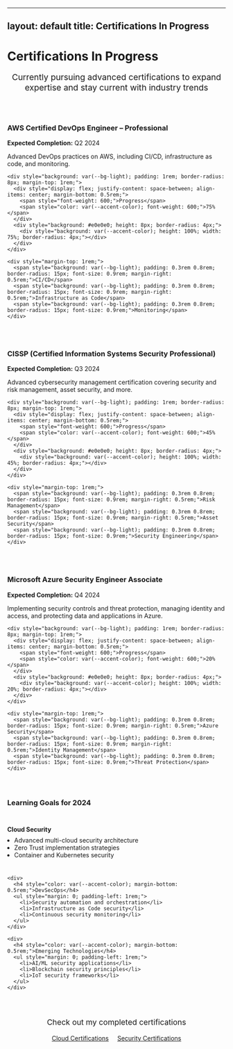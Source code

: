 
---
layout: default
title: Certifications In Progress
---

<h1><i class="fas fa-clock"></i> Certifications In Progress</h1>

<p style="text-align: center; font-size: 1.2rem; color: var(--text-light); margin-bottom: 3rem;">
  Currently pursuing advanced certifications to expand expertise and stay current with industry trends
</p>

<div style="display: grid; grid-template-columns: repeat(auto-fit, minmax(300px, 1fr)); gap: 2rem;">
  <div class="card">
    <h3><i class="fab fa-aws"></i> AWS Certified DevOps Engineer – Professional</h3>
    <p><strong>Expected Completion:</strong> Q2 2024</p>
    <p>Advanced DevOps practices on AWS, including CI/CD, infrastructure as code, and monitoring.</p>
    
    <div style="background: var(--bg-light); padding: 1rem; border-radius: 8px; margin-top: 1rem;">
      <div style="display: flex; justify-content: space-between; align-items: center; margin-bottom: 0.5rem;">
        <span style="font-weight: 600;">Progress</span>
        <span style="color: var(--accent-color); font-weight: 600;">75%</span>
      </div>
      <div style="background: #e0e0e0; height: 8px; border-radius: 4px;">
        <div style="background: var(--accent-color); height: 100%; width: 75%; border-radius: 4px;"></div>
      </div>
    </div>
    
    <div style="margin-top: 1rem;">
      <span style="background: var(--bg-light); padding: 0.3rem 0.8rem; border-radius: 15px; font-size: 0.9rem; margin-right: 0.5rem;">CI/CD</span>
      <span style="background: var(--bg-light); padding: 0.3rem 0.8rem; border-radius: 15px; font-size: 0.9rem; margin-right: 0.5rem;">Infrastructure as Code</span>
      <span style="background: var(--bg-light); padding: 0.3rem 0.8rem; border-radius: 15px; font-size: 0.9rem;">Monitoring</span>
    </div>
  </div>

  <div class="card">
    <h3><i class="fas fa-shield-alt"></i> CISSP (Certified Information Systems Security Professional)</h3>
    <p><strong>Expected Completion:</strong> Q3 2024</p>
    <p>Advanced cybersecurity management certification covering security and risk management, asset security, and more.</p>
    
    <div style="background: var(--bg-light); padding: 1rem; border-radius: 8px; margin-top: 1rem;">
      <div style="display: flex; justify-content: space-between; align-items: center; margin-bottom: 0.5rem;">
        <span style="font-weight: 600;">Progress</span>
        <span style="color: var(--accent-color); font-weight: 600;">45%</span>
      </div>
      <div style="background: #e0e0e0; height: 8px; border-radius: 4px;">
        <div style="background: var(--accent-color); height: 100%; width: 45%; border-radius: 4px;"></div>
      </div>
    </div>
    
    <div style="margin-top: 1rem;">
      <span style="background: var(--bg-light); padding: 0.3rem 0.8rem; border-radius: 15px; font-size: 0.9rem; margin-right: 0.5rem;">Risk Management</span>
      <span style="background: var(--bg-light); padding: 0.3rem 0.8rem; border-radius: 15px; font-size: 0.9rem; margin-right: 0.5rem;">Asset Security</span>
      <span style="background: var(--bg-light); padding: 0.3rem 0.8rem; border-radius: 15px; font-size: 0.9rem;">Security Engineering</span>
    </div>
  </div>

  <div class="card">
    <h3><i class="fab fa-microsoft"></i> Microsoft Azure Security Engineer Associate</h3>
    <p><strong>Expected Completion:</strong> Q4 2024</p>
    <p>Implementing security controls and threat protection, managing identity and access, and protecting data and applications in Azure.</p>
    
    <div style="background: var(--bg-light); padding: 1rem; border-radius: 8px; margin-top: 1rem;">
      <div style="display: flex; justify-content: space-between; align-items: center; margin-bottom: 0.5rem;">
        <span style="font-weight: 600;">Progress</span>
        <span style="color: var(--accent-color); font-weight: 600;">20%</span>
      </div>
      <div style="background: #e0e0e0; height: 8px; border-radius: 4px;">
        <div style="background: var(--accent-color); height: 100%; width: 20%; border-radius: 4px;"></div>
      </div>
    </div>
    
    <div style="margin-top: 1rem;">
      <span style="background: var(--bg-light); padding: 0.3rem 0.8rem; border-radius: 15px; font-size: 0.9rem; margin-right: 0.5rem;">Azure Security</span>
      <span style="background: var(--bg-light); padding: 0.3rem 0.8rem; border-radius: 15px; font-size: 0.9rem; margin-right: 0.5rem;">Identity Management</span>
      <span style="background: var(--bg-light); padding: 0.3rem 0.8rem; border-radius: 15px; font-size: 0.9rem;">Threat Protection</span>
    </div>
  </div>
</div>

<div class="card" style="margin-top: 3rem;">
  <h3><i class="fas fa-target"></i> Learning Goals for 2024</h3>
  <div style="display: grid; grid-template-columns: repeat(auto-fit, minmax(250px, 1fr)); gap: 1.5rem; margin-top: 1.5rem;">
    <div>
      <h4 style="color: var(--accent-color); margin-bottom: 0.5rem;">Cloud Security</h4>
      <ul style="margin: 0; padding-left: 1rem;">
        <li>Advanced multi-cloud security architecture</li>
        <li>Zero Trust implementation strategies</li>
        <li>Container and Kubernetes security</li>
      </ul>
    </div>
    
    <div>
      <h4 style="color: var(--accent-color); margin-bottom: 0.5rem;">DevSecOps</h4>
      <ul style="margin: 0; padding-left: 1rem;">
        <li>Security automation and orchestration</li>
        <li>Infrastructure as Code security</li>
        <li>Continuous security monitoring</li>
      </ul>
    </div>
    
    <div>
      <h4 style="color: var(--accent-color); margin-bottom: 0.5rem;">Emerging Technologies</h4>
      <ul style="margin: 0; padding-left: 1rem;">
        <li>AI/ML security applications</li>
        <li>Blockchain security principles</li>
        <li>IoT security frameworks</li>
      </ul>
    </div>
  </div>
</div>

<div style="text-align: center; margin-top: 3rem;">
  <p style="color: var(--text-light); font-size: 1.1rem;">Check out my completed certifications</p>
  <div style="margin-top: 1rem;">
    <a href="/cloud-certifications" class="btn" style="margin-right: 1rem;">Cloud Certifications</a>
    <a href="/security-certifications" class="btn">Security Certifications</a>
  </div>
</div>
